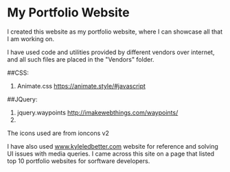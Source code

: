 # My Portfolio Website

I created this website as my portfolio website, where I can showcase all that I am working on.

I have used code and utilities provided by different vendors over internet, and all such files are placed in the "Vendors" folder.

##CSS:
1. Animate.css https://animate.style/#javascript

##JQuery:
1. jquery.waypoints  http://imakewebthings.com/waypoints/
2.



The icons used are from ioncons v2

I have also used www.kyleledbetter.com website for reference and solving UI issues with media queries. I came across this site on a page that listed top 10 portfolio websites for sorftware developers. 
